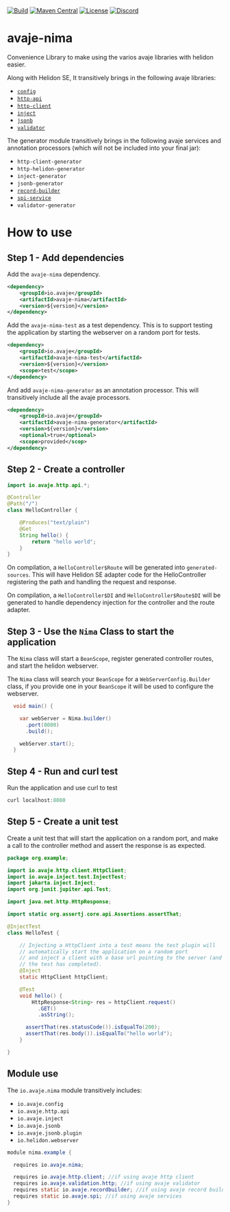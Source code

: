 [![Build](https://github.com/avaje/avaje-nima/actions/workflows/build.yml/badge.svg)](https://github.com/avaje/avaje-nima/actions/workflows/build.yml)
[![Maven Central](https://img.shields.io/maven-central/v/io.avaje/avaje-nima.svg?label=Maven%20Central)](https://mvnrepository.com/artifact/io.avaje/avaje-nima)
[![License](https://img.shields.io/badge/License-Apache%202.0-blue.svg)](https://github.com/avaje/avaje-nima/blob/master/LICENSE)
[![Discord](https://img.shields.io/discord/1074074312421683250?color=%237289da&label=discord)](https://discord.gg/Qcqf9R27BR)
# avaje-nima

Convenience Library to make using the varios avaje libraries with helidon easier.

Along with Helidon SE, It transitively brings in the following avaje libraries:
- [`config`](https://avaje.io/config)
- [`http-api`](https://avaje.io/http/)
- [`http-client`](https://avaje.io/http-client/)
- [`inject`](https://avaje.io/inject/)
- [`jsonb`](https://avaje.io/jsonb/)
- [`validator`](https://avaje.io/validator/)

The generator module transitively brings in the following avaje services and annotation processors (which will not be included into your final jar):
- `http-client-generator`
- `http-helidon-generator`
- `inject-generator`
- `jsonb-generator`
- [`record-builder`](https://github.com/avaje/avaje-record-builder)
- [`spi-service`](https://github.com/avaje/avaje-spi-service)
- `validator-generator`

# How to use

## Step 1 - Add dependencies
Add the `avaje-nima` dependency.

```xml
<dependency>
    <groupId>io.avaje</groupId>
    <artifactId>avaje-nima</artifactId>
    <version>${version}</version>
</dependency>
```

Add the `avaje-nima-test` as a test dependency. This is to support testing
the application by starting the webserver on a random port for tests.

```xml
<dependency>
    <groupId>io.avaje</groupId>
    <artifactId>avaje-nima-test</artifactId>
    <version>${version}</version>
    <scope>test</scope>
</dependency>
```

And add `avaje-nima-generator` as an annotation processor. This will transitively
include all the avaje processors.
```xml
<dependency>
    <groupId>io.avaje</groupId>
    <artifactId>avaje-nima-generator</artifactId>
    <version>${version}</version>
    <optional>true</optional>
    <scope>provided</scop>
</dependency>
```

## Step 2 - Create a controller

```java
import io.avaje.http.api.*;

@Controller
@Path("/")
class HelloController {

    @Produces("text/plain")
    @Get
    String hello() {
        return "hello world";
    }
}
```
On compilation, a `HelloController$Route` will be generated into `generated-sources`. This will
have Helidon SE adapter code for the HelloController registering the path and handling the
request and response.

On compilation, a `HelloController$DI` and `HelloController$Route$DI` will be generated to handle
dependency injection for the controller and the route adapter.


## Step 3 - Use the `Nima` Class to start the application
The `Nima` class will start a `BeanScope`, register generated controller routes, and start the helidon webserver.

The `Nima` class will search your `BeanScope` for a `WebServerConfig.Builder` class, if you provide one in your
`BeanScope` it will be used to configure the webserver.

```java
  void main() {

    var webServer = Nima.builder()
      .port(8080)
      .build();

    webServer.start();
  }
```

## Step 4 - Run and curl test
Run the application and use curl to test

```java
curl localhost:8080
```

## Step 5 - Create a unit test

Create a unit test that will start the application on a random port, and make a call to
the controller method and assert the response is as expected.

```java
package org.example;

import io.avaje.http.client.HttpClient;
import io.avaje.inject.test.InjectTest;
import jakarta.inject.Inject;
import org.junit.jupiter.api.Test;

import java.net.http.HttpResponse;

import static org.assertj.core.api.Assertions.assertThat;

@InjectTest
class HelloTest {

    // Injecting a HttpClient into a test means the test plugin will
    // automatically start the application on a random port
    // and inject a client with a base url pointing to the server (and shutdown the webserver after
    // the test has completed).
    @Inject
    static HttpClient httpClient;

    @Test
    void hello() {
        HttpResponse<String> res = httpClient.request()
          .GET()
          .asString();

      assertThat(res.statusCode()).isEqualTo(200);
      assertThat(res.body()).isEqualTo("hello world");
    }

}

```
## Module use

The `io.avaje.nima` module transitively includes:
- `io.avaje.config`
- `io.avaje.http.api`
- `io.avaje.inject`
- `io.avaje.jsonb`
- `io.avaje.jsonb.plugin`
- `io.helidon.webserver`

```java
module nima.example {

  requires io.avaje.nima;

  requires io.avaje.http.client; //if using avaje http client
  requires io.avaje.validation.http; //if using avaje validator
  requires static io.avaje.recordbuilder; //if using avaje record builder
  requires static io.avaje.spi; //if using avaje services
}
```
